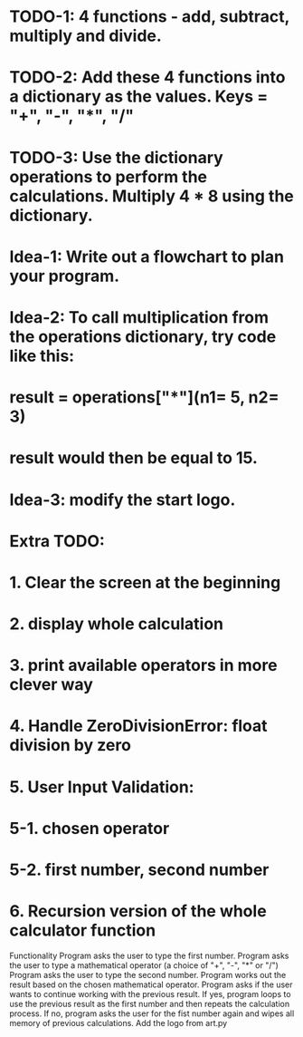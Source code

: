 # TODO-1: 4 functions - add, subtract, multiply and divide.
# TODO-2: Add these 4 functions into a dictionary as the values. Keys = "+", "-", "*", "/"
# TODO-3: Use the dictionary operations to perform the calculations. Multiply 4 * 8 using the dictionary.

# Idea-1: Write out a flowchart to plan your program.
# Idea-2: To call multiplication from the operations dictionary, try code like this:
# result = operations["*"](n1= 5, n2= 3)
# result would then be equal to 15.
# Idea-3: modify the start logo.

# Extra TODO:
# 1. Clear the screen at the beginning 
# 2. display whole calculation 
# 3. print available operators in more clever way 
# 4. Handle ZeroDivisionError: float division by zero
# 5. User Input Validation: 
# 5-1. chosen operator
# 5-2. first number, second number
# 6. Recursion version of the whole calculator function

Functionality
Program asks the user to type the first number.
Program asks the user to type a mathematical operator (a choice of "+", "-", "*" or "/")
Program asks the user to type the second number.
Program works out the result based on the chosen mathematical operator.
Program asks if the user wants to continue working with the previous result.
If yes, program loops to use the previous result as the first number and then repeats the calculation process.
If no, program asks the user for the fist number again and wipes all memory of previous calculations.
Add the logo from art.py